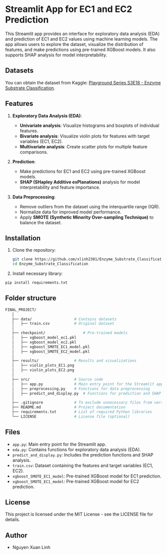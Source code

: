 # Streamlit App for EC1 and EC2 Prediction

This Streamlit app provides an interface for exploratory data analysis (EDA) and prediction of EC1 and EC2 values using machine learning models. The app allows users to explore the dataset, visualize the distribution of features, and make predictions using pre-trained XGBoost models. It also supports SHAP analysis for model interpretability.

## Datasets

You can obtain the dataset from Kaggle: [Playground Series S3E18 - Enzyme Substrate Classification](https://www.kaggle.com/competitions/playground-series-s3e18).

## Features

1. **Exploratory Data Analysis (EDA)**:
   - **Univariate analysis**: Visualize histograms and boxplots of individual features.
   - **Bivariate analysis**: Visualize violin plots for features with target variables (EC1, EC2).
   - **Multivariate analysis**: Create scatter plots for multiple feature comparisons.

2. **Prediction**:
   - Make predictions for EC1 and EC2 using pre-trained XGBoost models.
   - **SHAP (SHapley Additive exPlanations)** analysis for model interpretability and feature importance.

3. **Data Preprocessing**:
   - Remove outliers from the dataset using the interquartile range (IQR).
   - Normalize data for improved model performance.
   - Apply **SMOTE (Synthetic Minority Over-sampling Technique)** to balance the dataset.
   
## Installation

1. Clone the repository:

   ```bash
   git clone https://github.com/xlinh2301/Enzyme_Substrate_Classification
   cd Enzyme_Substrate_Classification
   ```
2. Install necessary library:

  ```bash
  pip install requirements.txt
  ```
## Folder structure
```bash
FINAL_PROJECT/
   │
   ├── data/                   # Contains datasets
   │   ├── train.csv           # Original dataset
   │
   ├── checkpoint/                 # Pre-trained models
   │   ├── xgboost_model_ec1.pkl
   │   ├── xgboost_model_ec2.pkl
   │   ├── xgboost_SMOTE_EC1_model.pkl
   │   ├── xgboost_SMOTE_EC2_model.pkl
   │
   ├── results/                # Results and visualizations
   │   ├── violin_plots_EC1.png
   │   ├── violin_plots_EC2.png
   │
   ├── src/                    # Source code
   │   ├── app.py              # Main entry point for the Streamlit app
   │   ├── preprocessing.py    # Functions for data preprocessing
   │   ├── predict_and_display.py  # Functions for prediction and SHAP analysis
   │
   ├── .gitignore              # To exclude unnecessary files from version control
   ├── README.md               # Project documentation
   ├── requirements.txt        # List of required Python libraries
   └── LICENSE                 # License file (optional)
```
## Files
  - ``app.py``: Main entry point for the Streamlit app.
  - ``eda.py``: Contains functions for exploratory data analysis (EDA).
  - ``predict_and_display.py``: Includes the prediction functions and SHAP analysis.
  - ``train.csv``: Dataset containing the features and target variables (EC1, EC2).
  - ``xgboost_SMOTE_EC1_model``: Pre-trained XGBoost model for EC1 prediction.
  - ``xgboost_SMOTE_EC1_model``: Pre-trained XGBoost model for EC2 prediction.

## License
This project is licensed under the MIT License - see the LICENSE file for details.

## Author
  - Nguyen Xuan Linh

